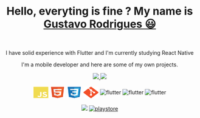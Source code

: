 <div>
  
  <h1 align="center">
    Hello, everyting is fine ? My name is 
    <a href="https://www.linkedin.com/in/gustavorodrii/">Gustavo Rodrigues 😃️</a>
  </h1>

  <br>

  <p align="center">
    I have solid experience with Flutter and I'm currently studying React Native
  </p>
  
  <p align="center">
    I'm a mobile developer and here are some of my own projects. 
  </p>
  
  
</div>

<div align="center">
  <a href="https://github.com/gustavorodrii">
    <img height="150em" src="https://github-readme-stats-sigma-five.vercel.app/api?username=gustavorodrii&count_private=true&include_all_commits=true&show_icons=true&theme=dracula&hide_border=false&show_owner=true"/>
    <img height="150em" src="https://github-readme-stats-sigma-five.vercel.app/api/top-langs/?username=gustavorodrii&theme=dracula&hide_border=false&&layout=compact"/>
  </a>
</div>

<div align="center" valign="top"><br>
  <img align="center" alt="Js" height="30" width="40" src="https://raw.githubusercontent.com/devicons/devicon/master/icons/javascript/javascript-plain.svg">
  <img align="center" alt="HTML" height="30" width="40" src="https://raw.githubusercontent.com/devicons/devicon/master/icons/html5/html5-original.svg">
  <img align="center" alt="CSS" height="30" width="40" src="https://raw.githubusercontent.com/devicons/devicon/master/icons/css3/css3-original.svg">
  <img align="center" alt="git" height="30" width="40" src="https://raw.githubusercontent.com/devicons/devicon/master/icons/git/git-original.svg">
  <img align="center" alt="flutter" height="30" width="40" src="https://cdn.jsdelivr.net/gh/devicons/devicon/icons/flutter/flutter-original.svg">
  <img align="center" alt="flutter" height="30" width="40" src="https://cdn.jsdelivr.net/gh/devicons/devicon/icons/dart/dart-original.svg">
  <img align="center" alt="flutter" height="30" width="40" src="https://cdn.jsdelivr.net/gh/devicons/devicon/icons/react/react-original.svg">
  
</div><br>

<div align="center">
  <a href="https://www.linkedin.com/in/gustavorodrii/" target="_blank"><img src="https://img.shields.io/badge/-LinkedIn-%230077B5?style=for-the-badge&logo=linkedin&logoColor=white" target="_blank"></a>
  <a href="https://play.google.com/store/apps/developer?id=Gustavo+Matos" target="_blank"><img height= "30em" src="https://img.icons8.com/stickers/100/playstore.png" alt="playstore"_blank"></a>
</div>
  
